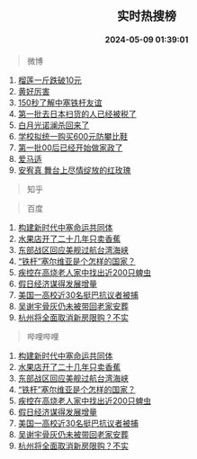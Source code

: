 <div align="center"><h2>实时热搜榜</h2><h4>2024-05-09 01:39:01</h4></div>

> 微博  

1. [榴莲一斤跌破10元](https://s.weibo.com/weibo?q=%23%E6%A6%B4%E8%8E%B2%E4%B8%80%E6%96%A4%E8%B7%8C%E7%A0%B410%E5%85%83%23&t=31&band_rank=1&Refer=top)<br />
2. [黄好厉害](https://s.weibo.com/weibo?q=%E9%BB%84%E5%A5%BD%E5%8E%89%E5%AE%B3&t=31&band_rank=2&Refer=top)<br />
3. [150秒了解中塞铁杆友谊](https://s.weibo.com/weibo?q=%23150%E7%A7%92%E4%BA%86%E8%A7%A3%E4%B8%AD%E5%A1%9E%E9%93%81%E6%9D%86%E5%8F%8B%E8%B0%8A%23&t=31&band_rank=3&Refer=top)<br />
4. [第一批去日本扫货的人已经被税了](https://s.weibo.com/weibo?q=%23%E7%AC%AC%E4%B8%80%E6%89%B9%E5%8E%BB%E6%97%A5%E6%9C%AC%E6%89%AB%E8%B4%A7%E7%9A%84%E4%BA%BA%E5%B7%B2%E7%BB%8F%E8%A2%AB%E7%A8%8E%E4%BA%86%23&t=31&band_rank=4&Refer=top)<br />
5. [白月光诺澜杀回来了](https://s.weibo.com/weibo?q=%23%E7%99%BD%E6%9C%88%E5%85%89%E8%AF%BA%E6%BE%9C%E6%9D%80%E5%9B%9E%E6%9D%A5%E4%BA%86%23&t=31&band_rank=5&Refer=top)<br />
6. [学校拟统一购买600元防攀比鞋](https://s.weibo.com/weibo?q=%23%E5%AD%A6%E6%A0%A1%E6%8B%9F%E7%BB%9F%E4%B8%80%E8%B4%AD%E4%B9%B0600%E5%85%83%E9%98%B2%E6%94%80%E6%AF%94%E9%9E%8B%23&t=31&band_rank=6&Refer=top)<br />
7. [第一批00后已经开始做家政了](https://s.weibo.com/weibo?q=%23%E7%AC%AC%E4%B8%80%E6%89%B900%E5%90%8E%E5%B7%B2%E7%BB%8F%E5%BC%80%E5%A7%8B%E5%81%9A%E5%AE%B6%E6%94%BF%E4%BA%86%23&t=31&band_rank=7&Refer=top)<br />
8. [爱马适](https://s.weibo.com/weibo?q=%E7%88%B1%E9%A9%AC%E9%80%82&t=31&band_rank=8&Refer=top)<br />
9. [安宥真 舞台上尽情绽放的红玫瑰](https://s.weibo.com/weibo?q=%E5%AE%89%E5%AE%A5%E7%9C%9F%20%E8%88%9E%E5%8F%B0%E4%B8%8A%E5%B0%BD%E6%83%85%E7%BB%BD%E6%94%BE%E7%9A%84%E7%BA%A2%E7%8E%AB%E7%91%B0&t=31&band_rank=9&Refer=top)<br />

> 知乎  


> 百度  

1. [构建新时代中塞命运共同体](https://www.baidu.com/s?wd=%E6%9E%84%E5%BB%BA%E6%96%B0%E6%97%B6%E4%BB%A3%E4%B8%AD%E5%A1%9E%E5%91%BD%E8%BF%90%E5%85%B1%E5%90%8C%E4%BD%93&sa=fyb_news&rsv_dl=fyb_news)<br />
2. [水果店开了二十几年只卖香蕉](https://www.baidu.com/s?wd=%E6%B0%B4%E6%9E%9C%E5%BA%97%E5%BC%80%E4%BA%86%E4%BA%8C%E5%8D%81%E5%87%A0%E5%B9%B4%E5%8F%AA%E5%8D%96%E9%A6%99%E8%95%89&sa=fyb_news&rsv_dl=fyb_news)<br />
3. [东部战区回应美舰过航台湾海峡](https://www.baidu.com/s?wd=%E4%B8%9C%E9%83%A8%E6%88%98%E5%8C%BA%E5%9B%9E%E5%BA%94%E7%BE%8E%E8%88%B0%E8%BF%87%E8%88%AA%E5%8F%B0%E6%B9%BE%E6%B5%B7%E5%B3%A1&sa=fyb_news&rsv_dl=fyb_news)<br />
4. [“铁杆”塞尔维亚是个怎样的国家？](https://www.baidu.com/s?wd=%E2%80%9C%E9%93%81%E6%9D%86%E2%80%9D%E5%A1%9E%E5%B0%94%E7%BB%B4%E4%BA%9A%E6%98%AF%E4%B8%AA%E6%80%8E%E6%A0%B7%E7%9A%84%E5%9B%BD%E5%AE%B6%EF%BC%9F&sa=fyb_news&rsv_dl=fyb_news)<br />
5. [疾控在高烧老人家中找出近200只蜱虫](https://www.baidu.com/s?wd=%E7%96%BE%E6%8E%A7%E5%9C%A8%E9%AB%98%E7%83%A7%E8%80%81%E4%BA%BA%E5%AE%B6%E4%B8%AD%E6%89%BE%E5%87%BA%E8%BF%91200%E5%8F%AA%E8%9C%B1%E8%99%AB&sa=fyb_news&rsv_dl=fyb_news)<br />
6. [假日经济谋得发展增量](https://www.baidu.com/s?wd=%E5%81%87%E6%97%A5%E7%BB%8F%E6%B5%8E%E8%B0%8B%E5%BE%97%E5%8F%91%E5%B1%95%E5%A2%9E%E9%87%8F&sa=fyb_news&rsv_dl=fyb_news)<br />
7. [美国一高校近30名挺巴抗议者被捕](https://www.baidu.com/s?wd=%E7%BE%8E%E5%9B%BD%E4%B8%80%E9%AB%98%E6%A0%A1%E8%BF%9130%E5%90%8D%E6%8C%BA%E5%B7%B4%E6%8A%97%E8%AE%AE%E8%80%85%E8%A2%AB%E6%8D%95&sa=fyb_news&rsv_dl=fyb_news)<br />
8. [吴谢宇骨灰仍未被带回老家安葬](https://www.baidu.com/s?wd=%E5%90%B4%E8%B0%A2%E5%AE%87%E9%AA%A8%E7%81%B0%E4%BB%8D%E6%9C%AA%E8%A2%AB%E5%B8%A6%E5%9B%9E%E8%80%81%E5%AE%B6%E5%AE%89%E8%91%AC&sa=fyb_news&rsv_dl=fyb_news)<br />
9. [杭州将全面取消新房限购？不实](https://www.baidu.com/s?wd=%E6%9D%AD%E5%B7%9E%E5%B0%86%E5%85%A8%E9%9D%A2%E5%8F%96%E6%B6%88%E6%96%B0%E6%88%BF%E9%99%90%E8%B4%AD%EF%BC%9F%E4%B8%8D%E5%AE%9E&sa=fyb_news&rsv_dl=fyb_news)<br />

> 哔哩哔哩  

1. [构建新时代中塞命运共同体](https://www.baidu.com/s?wd=%E6%9E%84%E5%BB%BA%E6%96%B0%E6%97%B6%E4%BB%A3%E4%B8%AD%E5%A1%9E%E5%91%BD%E8%BF%90%E5%85%B1%E5%90%8C%E4%BD%93&sa=fyb_news&rsv_dl=fyb_news)<br />
2. [水果店开了二十几年只卖香蕉](https://www.baidu.com/s?wd=%E6%B0%B4%E6%9E%9C%E5%BA%97%E5%BC%80%E4%BA%86%E4%BA%8C%E5%8D%81%E5%87%A0%E5%B9%B4%E5%8F%AA%E5%8D%96%E9%A6%99%E8%95%89&sa=fyb_news&rsv_dl=fyb_news)<br />
3. [东部战区回应美舰过航台湾海峡](https://www.baidu.com/s?wd=%E4%B8%9C%E9%83%A8%E6%88%98%E5%8C%BA%E5%9B%9E%E5%BA%94%E7%BE%8E%E8%88%B0%E8%BF%87%E8%88%AA%E5%8F%B0%E6%B9%BE%E6%B5%B7%E5%B3%A1&sa=fyb_news&rsv_dl=fyb_news)<br />
4. [“铁杆”塞尔维亚是个怎样的国家？](https://www.baidu.com/s?wd=%E2%80%9C%E9%93%81%E6%9D%86%E2%80%9D%E5%A1%9E%E5%B0%94%E7%BB%B4%E4%BA%9A%E6%98%AF%E4%B8%AA%E6%80%8E%E6%A0%B7%E7%9A%84%E5%9B%BD%E5%AE%B6%EF%BC%9F&sa=fyb_news&rsv_dl=fyb_news)<br />
5. [疾控在高烧老人家中找出近200只蜱虫](https://www.baidu.com/s?wd=%E7%96%BE%E6%8E%A7%E5%9C%A8%E9%AB%98%E7%83%A7%E8%80%81%E4%BA%BA%E5%AE%B6%E4%B8%AD%E6%89%BE%E5%87%BA%E8%BF%91200%E5%8F%AA%E8%9C%B1%E8%99%AB&sa=fyb_news&rsv_dl=fyb_news)<br />
6. [假日经济谋得发展增量](https://www.baidu.com/s?wd=%E5%81%87%E6%97%A5%E7%BB%8F%E6%B5%8E%E8%B0%8B%E5%BE%97%E5%8F%91%E5%B1%95%E5%A2%9E%E9%87%8F&sa=fyb_news&rsv_dl=fyb_news)<br />
7. [美国一高校近30名挺巴抗议者被捕](https://www.baidu.com/s?wd=%E7%BE%8E%E5%9B%BD%E4%B8%80%E9%AB%98%E6%A0%A1%E8%BF%9130%E5%90%8D%E6%8C%BA%E5%B7%B4%E6%8A%97%E8%AE%AE%E8%80%85%E8%A2%AB%E6%8D%95&sa=fyb_news&rsv_dl=fyb_news)<br />
8. [吴谢宇骨灰仍未被带回老家安葬](https://www.baidu.com/s?wd=%E5%90%B4%E8%B0%A2%E5%AE%87%E9%AA%A8%E7%81%B0%E4%BB%8D%E6%9C%AA%E8%A2%AB%E5%B8%A6%E5%9B%9E%E8%80%81%E5%AE%B6%E5%AE%89%E8%91%AC&sa=fyb_news&rsv_dl=fyb_news)<br />
9. [杭州将全面取消新房限购？不实](https://www.baidu.com/s?wd=%E6%9D%AD%E5%B7%9E%E5%B0%86%E5%85%A8%E9%9D%A2%E5%8F%96%E6%B6%88%E6%96%B0%E6%88%BF%E9%99%90%E8%B4%AD%EF%BC%9F%E4%B8%8D%E5%AE%9E&sa=fyb_news&rsv_dl=fyb_news)<br />
